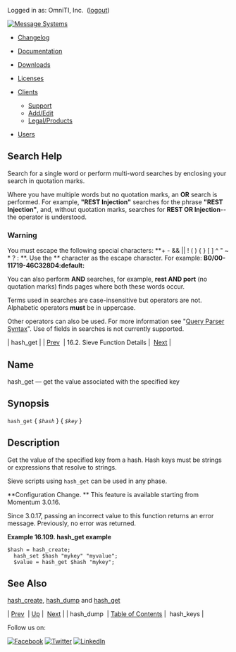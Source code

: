 Logged in as: OmniTI, Inc.  ([logout](https://support.messagesystems.com/logout.php))

[![Message Systems](https://support.messagesystems.com/images/ms-white205.png)](https://support.messagesystems.com/start.php) 

*   [Changelog](https://support.messagesystems.com/start.php?show=changelog)
*   [Documentation](https://support.messagesystems.com/docs/)
*   [Downloads](https://support.messagesystems.com/start.php)

*   [Licenses](https://support.messagesystems.com/license_summary.php)
*   <a href="">Clients</a>
    *   [Support](https://support.messagesystems.com/cs.php)
    *   [Add/Edit](https://support.messagesystems.com/edit_client.php)
    *   [Legal/Products](https://support.messagesystems.com/edit_products.php)
*   [Users](https://support.messagesystems.com/edit_customer.php)

## Search Help

Search for a single word or perform multi-word searches by enclosing your search in quotation marks.

Where you have multiple words but no quotation marks, an **OR** search is performed. For example, **"REST Injection"** searches for the phrase **"REST Injection"**, and, without quotation marks, searches for **REST OR Injection**--the operator is understood.

### Warning

You must escape the following special characters: **+ - && || ! ( ) { } [ ] ^ " ~ * ? : \**. Use the **\** character as the escape character. For example: **B0/00-11719-46C328D4\:default\:**

You can also perform **AND** searches, for example, **rest AND port** (no quotation marks) finds pages where both these words occur.

Terms used in searches are case-insensitive but operators are not. Alphabetic operators **must** be in uppercase.

Other operators can also be used. For more information see "[Query Parser Syntax](https://lucene.apache.org/core/old_versioned_docs/versions/3_0_0/queryparsersyntax.html)". Use of fields in searches is not currently supported.

| hash_get |
| [Prev](sieve.ref.hash_dump.php)  | 16.2. Sieve Function Details |  [Next](sieve.ref.hash_keys.php) |

<a name="sieve.ref.hash_get"></a>
## Name

hash_get — get the value associated with the specified key

## Synopsis

`hash_get` { *`$hash`* } { *`$key`* }

<a name="idp30914720"></a>
## Description

Get the value of the specified key from a hash. Hash keys must be strings or expressions that resolve to strings.

Sieve scripts using `hash_get` can be used in any phase.

**Configuration Change. ** This feature is available starting from Momentum 3.0.16.

Since 3.0.17, passing an incorrect value to this function returns an error message. Previously, no error was returned.

<a name="example.hash_get"></a>

**Example 16.109. hash_get example**

```
$hash = hash_create;
  hash_set $hash "mykey" "myvalue";
  $value = hash_get $hash "mykey";
```

<a name="idp30923920"></a>
## See Also

[hash_create](sieve.ref.hash_create.php "hash_create"), [hash_dump](sieve.ref.hash_dump.php "hash_dump") and [hash_get](sieve.ref.hash_get.php "hash_get")

| [Prev](sieve.ref.hash_dump.php)  | [Up](sieve.ref.files.php) |  [Next](sieve.ref.hash_keys.php) |
| hash_dump  | [Table of Contents](index.php) |  hash_keys |

Follow us on:

[![Facebook](https://support.messagesystems.com/images/icon-facebook.png)](http://www.facebook.com/messagesystems) [![Twitter](https://support.messagesystems.com/images/icon-twitter.png)](http://twitter.com/#!/MessageSystems) [![LinkedIn](https://support.messagesystems.com/images/icon-linkedin.png)](http://www.linkedin.com/company/message-systems)